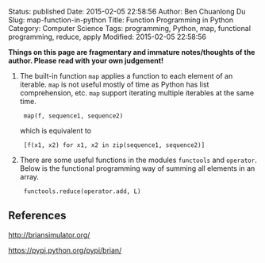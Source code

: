 Status: published
Date: 2015-02-05 22:58:56
Author: Ben Chuanlong Du
Slug: map-function-in-python
Title: Function Programming in Python
Category: Computer Science
Tags: programming, Python, map, functional programming, reduce, apply
Modified: 2015-02-05 22:58:56

**Things on this page are fragmentary and immature notes/thoughts of the author. Please read with your own judgement!**


1. The built-in function `map` applies a function to each element of an iterable.
    `map` is not useful mostly of time as Python has list comprehension, etc.
    `map` support iterating multiple iterables at the same time.

        map(f, sequence1, sequence2)

    which is equivalent to

        [f(x1, x2) for x1, x2 in zip(sequence1, sequence2)]


2. There are some useful functions in the modules `functools` and `operator`.
    Below is the functional programming way of summing all elements in an array.

        functools.reduce(operator.add, L)


## References

http://briansimulator.org/

https://pypi.python.org/pypi/brian/
